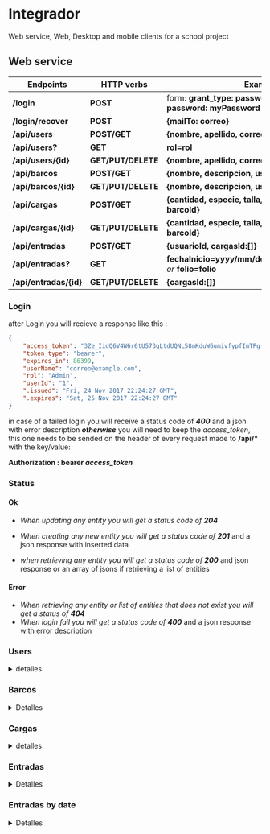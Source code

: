 # Integrador
Web service, Web, Desktop and mobile clients for a school project

## Web service

Endpoints    | HTTP verbs   | Examples
------------ | -------------|-------------
__/login__            | __POST__                | form: __grant_type: password, username: correo, password: myPassword__
__/login/recover__    | __POST__                | __{mailTo: correo}__
__/api/users__        | __POST/GET__            | __{nombre, apellido, correo, rfc, rol}__
__/api/users?__       | __GET__                 | __rol=rol__
__/api/users/{id}__   | __GET/PUT/DELETE__      | __{nombre, apellido, correo, rfc, rol, password}__
__/api/barcos__       | __POST/GET__            | __{nombre, descripcion, usuarioId}__
__/api/barcos/{id}__  | __GET/PUT/DELETE__      | __{nombre, descripcion, usuarioId}__
__/api/cargas__       | __POST/GET__            | __{cantidad, especie, talla, temperatura, condicion, barcoId}__
__/api/cargas/{id}__  | __GET/PUT/DELETE__      | __{cantidad, especie, talla, temperatura, condicion, barcoId}__
__/api/entradas__     | __POST/GET__            | __{usuarioId, cargasId:[]}__
__/api/entradas?__    | __GET__                 | __fechaInicio=yyyy/mm/dd&fechaFin=yyyy/mm/dd__ *or* __folio=folio__
__/api/entradas/{id}__| __GET/PUT/DELETE__      | __{cargasId:[]}__


### Login
after Login you will recieve a response like this :
```json
{
    "access_token": "3Ze_IidQ6V4W6r6tU573qLtdUQNL58mKduW6umivfypfImTPg-HxrgvqvFGGRhyfg5hP0JV-L2D3Y9Sh7iGjMex-ROBHMC0XoL_9IBjtQqt1SDyW9B31Xn_LEITH-V7ddHVcfSMhcNCp_sk4-HGBL82zf_AaHJpNzOlCKAJZ77p0V4AZZ1YT7foMn5hnLWiXKWWYYWz-3Y66xuFLNnvARa1zSKy0zHXtwT089JkooI3cbJqf5n2SLFd9Y6StMg7r0cPI3QvFt3tkawqGz2DMsKSB_HW2najo88ahPHH6GX74fpTxwixGBMiqZpOSHqqMYqbuXC_7rs5GcZVcMzi2THpM6UYWCYjKfHsmb1VtxL-n0UeokvqjUFIYcJQ-v3fLZdPsB8dyLzDWnnOnQjRedA",
    "token_type": "bearer",
    "expires_in": 86399,
    "userName": "correo@example.com",
    "rol": "Admin",
    "userId": "1",
    ".issued": "Fri, 24 Nov 2017 22:24:27 GMT",
    ".expires": "Sat, 25 Nov 2017 22:24:27 GMT"
}
```
in case of a failed login you will receive a status code of __*400*__ and a json with error description
__*otherwise*__
you will need to keep the *access_token*, this one needs to be sended on the header of every request made to __/api/*__
with the key/value:

__Authorization : bearer *access_token*__


### Status
#### Ok
* *When updating any entity you will get a status code of __204__*

* *When creating any new entity you will get a status code of __201__* and a json response with inserted data

* *when retrieving any entity you will get a status code of __200__* and json response or an array of jsons if retrieving a list of entities

#### Error
* *When retrieving any entity or list of entities that does not exist you will get a status of __404__*
* *When login fail you will get a status code of __400__* and a json response with error description

### Users
<details>
<summary>detalles</summary>
When creating a new user, a password will be created automatically by the server and will be send via email

When retrieving a __single__ usuario you will recieve the following data

```json

    {
        "id": 1,
        "nombre": "Ernesto",
        "apellido": "Salazar",
        "rfc": "sdsdfsd",
        "correo": "correo@example.com",
        "rol": "Admin"
    }
```

When retrieving __multiple__ usuarios you will recieve the following data
```json
[
    {
        "id": 1,
        "nombre": "Ernesto",
        "apellido": "Salazar",
        "rfc": "sdsdfsd",
        "correo": "correo@example.com",
        "rol": "Admin"
    }
]
```



Accepted values for the following properties are:
* __Rol__: *Admin, Supervisor, Pescador*

</details>



### Barcos
<details>
<summary>Detalles</summary>

When retrieving a __single__ barco you will recieve the following data

```json
    {
        "id": 1,
        "nombre": "barco 1",
        "descripcion": "BARCO_CAMARONERO",
        "usuarioId": 1,
        "usuario": {
            "id": 1,
            "nombre": "Ernesto",
            "apellido": "Salazar",
            "rfc": "sdsdfsd",
            "correo": "correo@example.com",
            "rol": "Admin",
        }
    }
```

When retrieving __multiple__ barcos you will recieve the following data

```json
[
    {
        "id": 1,
        "nombre": "barco 1",
        "descripcion": "BARCO_CAMARONERO",
        "usuarioId": 1,
        "usuario": {
            "id": 1,
            "nombre": "Ernesto",
            "apellido": "Salazar",
            "rfc": "sdsdfsd",
            "correo": "correo@example.com",
            "rol": "Admin"
        }
    }
]
```

</details>

### Cargas
<details>
<summary>detalles</summary>

When retrieving a __single__ carga you will recieve the following data

```json
    {
        "id": 1,
        "cantidad": 150,
        "especie": "Japonesa",
        "talla": "m",
        "temperatura": 99.5,
        "condicion": "Regular",
        "barcoId": 1,
        "barco": {
            "id": 1,
            "nombre": "barco 1",
            "descripcion": "BARCO_CAMARONERO",
            "usuarioId": 1,
            "usuario": null
        },
        "entradaId": 1
    }
```

When retrieving __multiple__ cargas you will recieve the following data

```json
[
    {
        "id": 1,
        "cantidad": 150,
        "especie": "Japonesa",
        "talla": "m",
        "temperatura": 99.5,
        "condicion": "Regular",
        "barcoId": 1,
        "barco": {
            "id": 1,
            "nombre": "barco 1",
            "descripcion": "BARCO_CAMARONERO",
            "usuarioId": 1,
            "usuario": {
                "id": 1,
                "nombre": "Ernesto",
                "apellido": "Salazar",
                "rfc": "sdsdfsd",
                "correo": "correo@example.com",
                "rol": "Admin"
            }
        },
        "entradaId": 1
    }
]
```

Accepted values for the following properties are:
* __Especie__: *Macarela, Japonesa, Monterrey, Rayadillo, Bocona, Anchoveta, Crinuda*
* __Talla__: *s, m, l, xl*
* __Condicion__: *Mala, Regular, Buena*

</details>


### Entradas
<details>
<summary>Detalles</summary>

When retrieving a __single__ entrada you will recieve the following data

```json
    {
    "id": 1,
    "folio": "20171124_153209",
    "fecha": "2017-11-24T00:00:00",
    "hora": "15:32:00",
    "turno": "Vespertino",
    "usuarioId": 1,
    "usuario": {
        "id": 1,
        "nombre": "Ernesto",
        "apellido": "Salazar",
        "rfc": "sdsdfsd",
        "correo": "correo@example.com",
        "rol": "Admin"
    },
    "cargas": [
        {
            "id": 1,
            "cantidad": 150,
            "especie": "Japonesa",
            "talla": "m",
            "temperatura": 99.5,
            "condicion": "Regular",
            "barcoId": 1,
            "barco": null,
            "entradaId": 1
        }
    ],
    "totalMacarela": 0,
    "totalJaponesa": 150,
    "totalMonterrey": 0,
    "totalRayadillo": 0,
    "totalBocona": 0,
    "totalAnchoveta": 0,
    "totalCrinuda": 0,
    "porcentajeMacarela": 0,
    "porcentajeJaponesa": 100,
    "porcentajeMonterrey": 0,
    "porcentajeRayadillo": 0,
    "porcentajeBocona": 0,
    "porcentajeAnchoveta": 0,
    "porcentajeCrinuda": 0,
    "totales": 150
}
```

When retrieving __multiple__ entradas you will recieve the following data

```json
[
    {
        "id": 1,
        "folio": "20171124_153209",
        "fecha": "2017-11-24T00:00:00",
        "hora": "15:32:00",
        "turno": "Vespertino",
        "usuarioId": 1,
        "usuario": {
            "id": 1,
            "nombre": "Ernesto",
            "apellido": "Salazar",
            "rfc": "sdsdfsd",
            "correo": "correo@example.com",
            "rol": "Admin"
        },
        "cargas": [
            {
                "id": 1,
                "cantidad": 150,
                "especie": "Japonesa",
                "talla": "m",
                "temperatura": 99.5,
                "condicion": "Regular",
                "barcoId": 1,
                "barco": null,
                "entradaId": 1
            }
        ]
        
    }
]
```


Accepted values for the following properties are:
* __Turno__: *Matutino, Vespertino*
</details>

### Entradas by date
<details>
<summary>Detalles</summary>
When searching an entrada by a date you will receive a json array with the following data

```json
[
    {
        "id": 1,
        "folio": "20171124_153209",
        "fecha": "2017-11-24T00:00:00",
        "hora": "15:32:00",
        "turno": "Vespertino",
        "usuarioId": 1,
        "usuario": {
            "id": 1,
            "nombre": "Ernesto",
            "apellido": "Salazar",
            "rfc": "sdsdfsd",
            "correo": "correo@example.com",
            "rol": "Admin"
        },
        "cargas": [
            {
                "id": 1,
                "cantidad": 150,
                "especie": "Japonesa",
                "talla": "m",
                "temperatura": 99.5,
                "condicion": "Regular",
                "barcoId": 1,
                "barco": null,
                "entradaId": 1
            }
        ]
    }
]
```


</details>